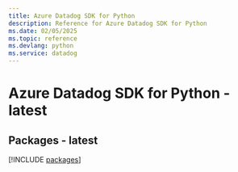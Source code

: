 ```yaml
---
title: Azure Datadog SDK for Python
description: Reference for Azure Datadog SDK for Python
ms.date: 02/05/2025
ms.topic: reference
ms.devlang: python
ms.service: datadog
---
```

# Azure Datadog SDK for Python - latest
## Packages - latest
[!INCLUDE [packages](datadog-index.md)]